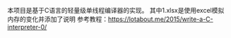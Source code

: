 本项目是基于C语言的轻量级单线程编译器的实现。
其中1.xlsx是使用excel模拟内存的变化并添加了说明
参考教程：https://lotabout.me/2015/write-a-C-interpreter-0/
